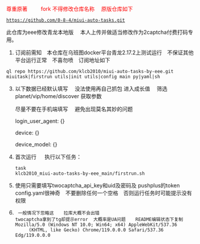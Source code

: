 <span style="color:red;">尊重原著  　
　fork  不得修改仓库名称  　原版仓库如下
 </span> <pre><code class="language-html">https://github.com/0-8-4/miui-auto-tasks.git</code></pre> 
 此仓库为eee修改青龙本地版  　本人上传并做适当修改作为2captcha付费打码专用。


1.   订阅前需知　本仓库在乌班图docker平台青龙2.17.2上测试运行　不保证其他平台运行正常　不喜勿喷　订阅地址如下
<pre><code class="language-html">ql repo https://github.com/klcb2010/miui-auto-tasks-by-eee.git miuitask|firstrun utils|init utils|config main py|yaml|sh</code></pre>
 


3. 以下数据已经默认填写  　没法使用再自己抓包  进入成长值  　筛选 planet/vip/home/discover 获取参数

   尽量不要在手机端填写  　避免出现莫名其妙的问题

     login_user_agent: {}

     device: {}

     device_model: {}


5.   首次运行  　 执行以下任务：<pre><code class="language-html">task klcb2010_miui-auto-tasks-by-eee_main/firstrun.sh</code></pre>

6.  使用只需要填写twocaptcha_api_key和uid及密码及 pushplus的token　config.yaml很神奇　不要删除任何一个空格　否则运行任务时可能提示没有权限

7. <pre><code class="language-html"> 一般情况下忽略这  　拉库大概不会出错
   twocaptcha拿到了tg却提示error  大概率是UA问题  　README编辑状态下复制   Mozilla/5.0 (Windows NT 10.0; Win64; x64) AppleWebKit/537.36
        (KHTML, like Gecko) Chrome/119.0.0.0 Safari/537.36 Edg/119.0.0.0 </code></pre>
